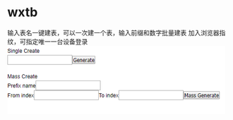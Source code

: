 # wxtb
输入表名一键建表，可以一次建一个表，输入前缀和数字批量建表
加入浏览器指纹，可指定唯一一台设备登录
![image](https://github.com/cnniit/wxtb/blob/master/wxtb/%E5%BE%AE%E4%BF%A1%E5%9B%BE%E7%89%87_20191204123029.png?raw=true)

